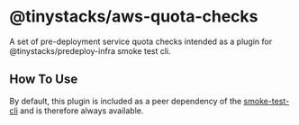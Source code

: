 # @tinystacks/aws-quota-checks
A set of pre-deployment service quota checks intended as a plugin for @tinystacks/predeploy-infra smoke test cli.

## How To Use
By default, this plugin is included as a peer dependency of the [smoke-test-cli]() and is therefore always available.